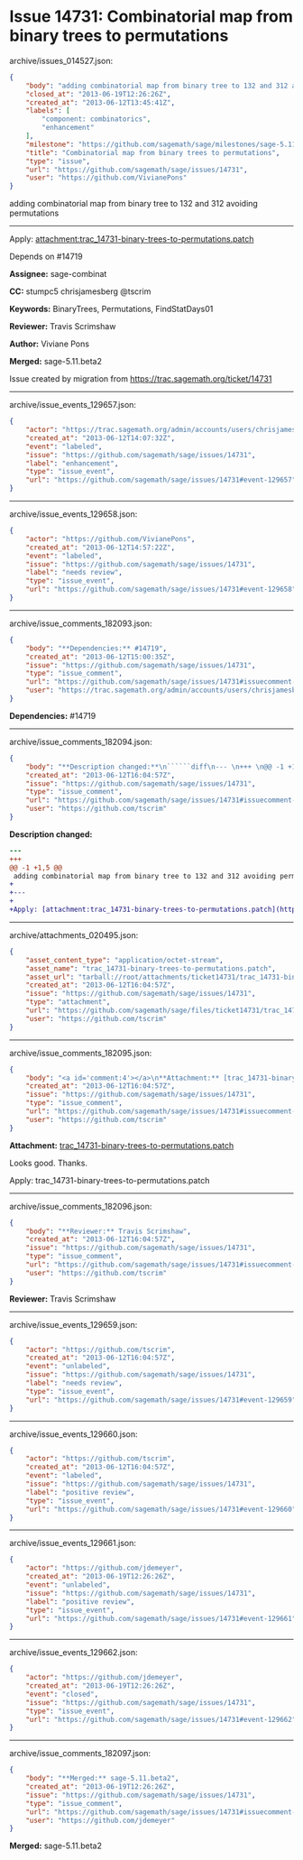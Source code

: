 # Issue 14731: Combinatorial map from binary trees to permutations

archive/issues_014527.json:
```json
{
    "body": "adding combinatorial map from binary tree to 132 and 312 avoiding permutations\n\n---\n\nApply: [attachment:trac_14731-binary-trees-to-permutations.patch](https://github.com/sagemath/sage/files/ticket14731/trac_14731-binary-trees-to-permutations.patch)\n\nDepends on #14719\n\n**Assignee:** sage-combinat\n\n**CC:**  stumpc5 chrisjamesberg @tscrim\n\n**Keywords:** BinaryTrees, Permutations, FindStatDays01\n\n**Reviewer:** Travis Scrimshaw\n\n**Author:** Viviane Pons\n\n**Merged:** sage-5.11.beta2\n\nIssue created by migration from https://trac.sagemath.org/ticket/14731\n\n",
    "closed_at": "2013-06-19T12:26:26Z",
    "created_at": "2013-06-12T13:45:41Z",
    "labels": [
        "component: combinatorics",
        "enhancement"
    ],
    "milestone": "https://github.com/sagemath/sage/milestones/sage-5.11",
    "title": "Combinatorial map from binary trees to permutations",
    "type": "issue",
    "url": "https://github.com/sagemath/sage/issues/14731",
    "user": "https://github.com/VivianePons"
}
```
adding combinatorial map from binary tree to 132 and 312 avoiding permutations

---

Apply: [attachment:trac_14731-binary-trees-to-permutations.patch](https://github.com/sagemath/sage/files/ticket14731/trac_14731-binary-trees-to-permutations.patch)

Depends on #14719

**Assignee:** sage-combinat

**CC:**  stumpc5 chrisjamesberg @tscrim

**Keywords:** BinaryTrees, Permutations, FindStatDays01

**Reviewer:** Travis Scrimshaw

**Author:** Viviane Pons

**Merged:** sage-5.11.beta2

Issue created by migration from https://trac.sagemath.org/ticket/14731





---

archive/issue_events_129657.json:
```json
{
    "actor": "https://trac.sagemath.org/admin/accounts/users/chrisjamesberg",
    "created_at": "2013-06-12T14:07:32Z",
    "event": "labeled",
    "issue": "https://github.com/sagemath/sage/issues/14731",
    "label": "enhancement",
    "type": "issue_event",
    "url": "https://github.com/sagemath/sage/issues/14731#event-129657"
}
```



---

archive/issue_events_129658.json:
```json
{
    "actor": "https://github.com/VivianePons",
    "created_at": "2013-06-12T14:57:22Z",
    "event": "labeled",
    "issue": "https://github.com/sagemath/sage/issues/14731",
    "label": "needs review",
    "type": "issue_event",
    "url": "https://github.com/sagemath/sage/issues/14731#event-129658"
}
```



---

archive/issue_comments_182093.json:
```json
{
    "body": "**Dependencies:** #14719",
    "created_at": "2013-06-12T15:00:35Z",
    "issue": "https://github.com/sagemath/sage/issues/14731",
    "type": "issue_comment",
    "url": "https://github.com/sagemath/sage/issues/14731#issuecomment-182093",
    "user": "https://trac.sagemath.org/admin/accounts/users/chrisjamesberg"
}
```

**Dependencies:** #14719



---

archive/issue_comments_182094.json:
```json
{
    "body": "**Description changed:**\n``````diff\n--- \n+++ \n@@ -1 +1,5 @@\n adding combinatorial map from binary tree to 132 and 312 avoiding permutations\n+\n+---\n+\n+Apply: [attachment:trac_14731-binary-trees-to-permutations.patch](https://github.com/sagemath/sage/files/ticket14731/trac_14731-binary-trees-to-permutations.patch)\n``````\n",
    "created_at": "2013-06-12T16:04:57Z",
    "issue": "https://github.com/sagemath/sage/issues/14731",
    "type": "issue_comment",
    "url": "https://github.com/sagemath/sage/issues/14731#issuecomment-182094",
    "user": "https://github.com/tscrim"
}
```

**Description changed:**
``````diff
--- 
+++ 
@@ -1 +1,5 @@
 adding combinatorial map from binary tree to 132 and 312 avoiding permutations
+
+---
+
+Apply: [attachment:trac_14731-binary-trees-to-permutations.patch](https://github.com/sagemath/sage/files/ticket14731/trac_14731-binary-trees-to-permutations.patch)
``````




---

archive/attachments_020495.json:
```json
{
    "asset_content_type": "application/octet-stream",
    "asset_name": "trac_14731-binary-trees-to-permutations.patch",
    "asset_url": "tarball://root/attachments/ticket14731/trac_14731-binary-trees-to-permutations.patch",
    "created_at": "2013-06-12T16:04:57Z",
    "issue": "https://github.com/sagemath/sage/issues/14731",
    "type": "attachment",
    "url": "https://github.com/sagemath/sage/files/ticket14731/trac_14731-binary-trees-to-permutations.patch",
    "user": "https://github.com/tscrim"
}
```



---

archive/issue_comments_182095.json:
```json
{
    "body": "<a id='comment:4'></a>\n**Attachment:** [trac_14731-binary-trees-to-permutations.patch](https://github.com/sagemath/sage/files/ticket14731/trac_14731-binary-trees-to-permutations.patch)\n\nLooks good. Thanks.\n\nApply: trac_14731-binary-trees-to-permutations.patch",
    "created_at": "2013-06-12T16:04:57Z",
    "issue": "https://github.com/sagemath/sage/issues/14731",
    "type": "issue_comment",
    "url": "https://github.com/sagemath/sage/issues/14731#issuecomment-182095",
    "user": "https://github.com/tscrim"
}
```

<a id='comment:4'></a>
**Attachment:** [trac_14731-binary-trees-to-permutations.patch](https://github.com/sagemath/sage/files/ticket14731/trac_14731-binary-trees-to-permutations.patch)

Looks good. Thanks.

Apply: trac_14731-binary-trees-to-permutations.patch



---

archive/issue_comments_182096.json:
```json
{
    "body": "**Reviewer:** Travis Scrimshaw",
    "created_at": "2013-06-12T16:04:57Z",
    "issue": "https://github.com/sagemath/sage/issues/14731",
    "type": "issue_comment",
    "url": "https://github.com/sagemath/sage/issues/14731#issuecomment-182096",
    "user": "https://github.com/tscrim"
}
```

**Reviewer:** Travis Scrimshaw



---

archive/issue_events_129659.json:
```json
{
    "actor": "https://github.com/tscrim",
    "created_at": "2013-06-12T16:04:57Z",
    "event": "unlabeled",
    "issue": "https://github.com/sagemath/sage/issues/14731",
    "label": "needs review",
    "type": "issue_event",
    "url": "https://github.com/sagemath/sage/issues/14731#event-129659"
}
```



---

archive/issue_events_129660.json:
```json
{
    "actor": "https://github.com/tscrim",
    "created_at": "2013-06-12T16:04:57Z",
    "event": "labeled",
    "issue": "https://github.com/sagemath/sage/issues/14731",
    "label": "positive review",
    "type": "issue_event",
    "url": "https://github.com/sagemath/sage/issues/14731#event-129660"
}
```



---

archive/issue_events_129661.json:
```json
{
    "actor": "https://github.com/jdemeyer",
    "created_at": "2013-06-19T12:26:26Z",
    "event": "unlabeled",
    "issue": "https://github.com/sagemath/sage/issues/14731",
    "label": "positive review",
    "type": "issue_event",
    "url": "https://github.com/sagemath/sage/issues/14731#event-129661"
}
```



---

archive/issue_events_129662.json:
```json
{
    "actor": "https://github.com/jdemeyer",
    "created_at": "2013-06-19T12:26:26Z",
    "event": "closed",
    "issue": "https://github.com/sagemath/sage/issues/14731",
    "type": "issue_event",
    "url": "https://github.com/sagemath/sage/issues/14731#event-129662"
}
```



---

archive/issue_comments_182097.json:
```json
{
    "body": "**Merged:** sage-5.11.beta2",
    "created_at": "2013-06-19T12:26:26Z",
    "issue": "https://github.com/sagemath/sage/issues/14731",
    "type": "issue_comment",
    "url": "https://github.com/sagemath/sage/issues/14731#issuecomment-182097",
    "user": "https://github.com/jdemeyer"
}
```

**Merged:** sage-5.11.beta2

